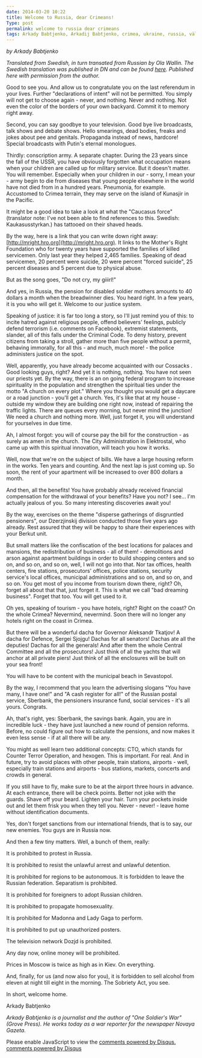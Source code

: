 ```yaml
---
date: 2014-03-20 10:22
title: Welcome to Russia, dear Crimeans!
Type: post
permalink: welcome to russia dear crimeans
tags: Arkady Babtjenko, Arkadij Babtjenko, crimea, ukraine, russia, välkommen till ryssland, kulturdebatt
---
```


*by Arkady Babtjenko*

*Translated from Swedish, in turn transated from Russian by Ola Wallin. The Swedish translation was published in DN and can be found [here](http://www.dn.se/kultur-noje/kulturdebatt/valkomna-till-ryssland-kara-krimbor/). Published here with permission from the author.*

Good to see you. And allow us to congratulate you on the last referendum in your lives. Further "declarations of intent" will not be permitted. You simply will not get to choose again - never, and nothing. Never and nothing. Not even the color of the borders of your own backyard. Commit it to memory right away.

Second, you can say goodbye to your television. Good bye live broadcasts, talk shows and debate shows. Hello smearings, dead bodies, freaks and jokes about pee and genitals. Propaganda instead of news, hardcore! Special broadcasts with Putin's eternal monologues.

Thirdly: conscription army. A separate chapter. During the 23 years since the fall of the USSR, you have obviously forgotten what occupation means when your children are called up for military service. But it doesn't matter. You will remember. Especially when your children in our - sorry, I mean your - army begin to die from diseases that young people elsewhere in the world have not died from in a hundred years. Pneumonia, for example. Accustomed to Crimea terrain, they may serve on the island of Kunasjir in the Pacific. 

It might be a good idea to take a look at what the "Caucasus force" (translator note: I've not been able to find references to this. Swedish: Kaukasusstyrkan.) has tattooed on their shaved heads.

By the way, here is a link that you can write down right away: [http://mright.hro.org](http://mright.hro.org). It links to the Mother's Right Foundation who for twenty years have supported the families of killed servicemen. Only last year they helped 2,465 families. Speaking of dead servicemen, 20 percent were suicide, 20 were percent "forced suicide", 25 percent diseases and 5 percent due to physical abuse. 

But as the song goes, "Do not cry, my giiirl!"

And yes, in Russia, the pension for disabled soldier mothers amounts to 40 dollars a month when the breadwinner dies. You heard right. In a few years, it is you who will get it. Welcome to our justice system.

Speaking of justice: it is far too long a story, so I'll just remind you of this: to incite hatred against religious people, offend believers' feelings, publicly defend terrorism (i.e. comments on Facebook), extremist statements, slander, all of this falls under the Criminal Code. To deny history, prevent citizens from taking a stroll, gather more than five people without a permit, behaving immorally, for all this - and much, much more! - the police administers justice on the spot.

Well, apparently, you have already become acquainted with our Cossacks . Good looking guys, right? And yet it is nothing, nothing. You have not seen our priests yet. By the way, there is an on going federal program to increase spirituality in the population and strengthen the spiritual ties under the motto "A church on every plot." Where you thought you would get a daycare or a road junction - you'll get a church. Yes, it's like that at my house - outside my window they are building one right now, instead of repairing the traffic lights. There are queues every morning, but never mind the junction! We need a church and nothing more. Well, just forget it, you will understand for yourselves in due time.

Ah, I almost forgot: you will of course pay the bill for the construction - as surely as amen in the church. The City Administration in Elektrostal, who came up with this spiritual innovation, will teach you how it works.

Well, now that we're on the subject of bills. We have a large housing reform in the works. Ten years and counting. And the next lap is just coming up. So soon, the rent of your apartment will be increased to over 800 dollars a month.

And then, all the benefits! You have probably already received financial compensation for the withdrawal of your benefits? Have you not? I see... I'm actually jealous of you. So many interesting discoveries await you!

By the way, exercises on the theme "disperse gatherings of disgruntled pensioners", our Dzerzjinskij division conducted those five years ago already. Rest assured that they will be happy to share their experiences with your Berkut unit.

But small matters like the confiscation of the best locations for palaces and mansions, the redistribution of business - all of them! - demolitions and arson against apartment buildings in order to build shopping centers and so on, and so on, and so on, well, I will not go into that. Nor tax offices, health centers, fire stations, prosecutors' offices, police stations, security service's local offices, municipal administrations and so on, and so on, and so on. You get most of you income from tourism down there, right? Oh, forget all about that that, just forget it. This is what we call "bad dreaming business". Forget that too. You will get used to it.

Oh yes, speaking of tourism - you have hotels, right? Right on the coast? On the whole Crimea? Nevermind, nevermind. Soon there will no longer any hotels right on the coast in Crimea.

But there will be a wonderful dacha for Governor Aleksandr Tkatjov! A dacha for Defence, Sergei Sjojgu! Dachas for all senators! Dachas ate all the deputies! Dachas for all the generals! And after them the whole Central Committee and all the prosecutors! Just think of all the yachts that will anchor at all private piers! Just think of all the enclosures will be built on your sea front!

You will have to be content with the municipal beach in Sevastopol.

By the way, I recommend that you learn the advertising slogans "You have many, I have one!" and "A cash register for all!" of the Russian postal service, Sberbank, the pensioners insurance fund, social services - it's all yours. Congrats.

Ah, that's right, yes: Sberbank, the savings bank. Again, you are in incredible luck - they have just launched a new round of pension reforms. Before, no could figure out how to calculate the pensions, and now makes it even less sense - if at all there will be any.

You might as well learn two additional concepts: CTO, which stands for Counter Terror Operation, and hexogen. This is important. For real. And in future, try to avoid places with other people, train stations, airports - well, especially train stations and airports - bus stations, markets, concerts and crowds in general.

If you still have to fly, make sure to be at the airport three hours in advance. At each entrance, there will be check points. Better not joke with the guards. Shave off your beard. Lighten your hair. Turn your pockets inside out and let them frisk you when they tell you. Never - never! - leave home without identification documents.

Yes, don't forget sanctions from our international friends, that is to say, our new enemies. You guys are in Russia now.

And then a few tiny matters. Well, a bunch of them, really:

It is prohibited to protest in Russia.

It is prohibited to resist the unlawful arrest and unlawful detention.

It is prohibited for regions to be autonomous. It is forbidden to leave the Russian federation. Separatism is prohibited.

It is prohibited for foreigners to adopt Russian children.

It is prohibited to propagate homosexuality.

It is prohibited for Madonna and Lady Gaga to perform.

It is prohibited to put up unauthorized posters.

The television network Dozjd is prohibited.

Any day now, online money will be prohibited.

Prices in Moscow is twice as high as in Kiev. On everything.

And, finally, for us (and now also for you), it is forbidden to sell alcohol from eleven at night till eight in the morning. The Sobriety Act, you see.

In short, welcome home.

Arkady Babtjenko

*Arkady Babtjenko is a journalist and the author of "One Soldier's War" (Grove Press). He works today as a war reporter for the newspaper Novaya Gazeta.*

<div id="disqus_thread"></div>
<script type="text/javascript">
/* * * CONFIGURATION VARIABLES: EDIT BEFORE PASTING INTO YOUR WEBPAGE * * */
var disqus_shortname = 'martincamitz'; // required: replace example with your forum shortname

/* * * DON'T EDIT BELOW THIS LINE * * */
(function() {
var dsq = document.createElement('script'); dsq.type = 'text/javascript'; dsq.async = true;
dsq.src = 'http://' + disqus_shortname + '.disqus.com/embed.js';
(document.getElementsByTagName('head')[0] || document.getElementsByTagName('body')[0]).appendChild(dsq);
})();
</script>
<noscript>Please enable JavaScript to view the <a href="http://disqus.com/?ref_noscript">comments powered by Disqus.</a></noscript>
<a href="http://disqus.com" class="dsq-brlink">comments powered by <span class="logo-disqus">Disqus</span></a>
